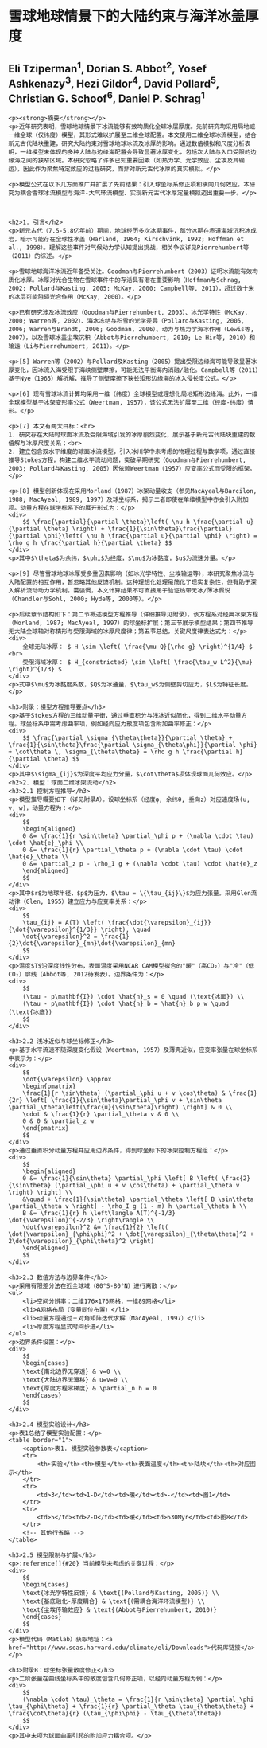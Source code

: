 <html lang="zh-cn">
<head>
    <meta charset="UTF-8">
    <title>雪球地球情景下的大陆约束与海洋冰盖厚度</title>
    <script src="https://polyfill.io/v3/polyfill.min.js?features=es6"></script>
    <script id="MathJax-script" async src="https://cdn.jsdelivr.net/npm/mathjax@3/es5/tex-mml-chtml.js"></script>
</head>
<body>
    <h1>雪球地球情景下的大陆约束与海洋冰盖厚度</h1>
    <h2>Eli Tziperman<sup>1</sup>, Dorian S. Abbot<sup>2</sup>, Yosef Ashkenazy<sup>3</sup>, Hezi Gildor<sup>4</sup>, David Pollard<sup>5</sup>, Christian G. Schoof<sup>6</sup>, Daniel P. Schrag<sup>1</sup></h2>
    
    <p><strong>摘要</strong></p>
    <p>近年研究表明，雪球地球情景下冰流能够有效均质化全球冰层厚度。先前研究均采用局地或一维全球（仅纬度）模型，其形式难以扩展至二维全球配置。本文使用二维全球冰流模型，结合新元古代陆块重建，研究大陆约束对雪球地球冰流及冰厚的影响。通过数值模拟和尺度分析表明，一维模型未体现的多种大陆与边缘海配置会导致显著冰厚变化，包括次大陆与入口受限的边缘海之间的狭窄区域。本研究忽略了许多已知重要因素（如热力学、光学效应、尘埃及其输运），因此作为聚焦特定效应的过程研究，而非对新元古代冰厚的真实模拟。</p>

    <p>模型公式在以下几方面推广并扩展了先前结果：引入球坐标系修正项和横向几何效应。本研究为耦合雪球冰流模型与海洋-大气环流模型、实现新元古代冰厚定量模拟迈出重要一步。</p>



    <h2>1. 引言</h2>
    <p>新元古代（7.5-5.8亿年前）期间，地球经历多次冰期事件，部分冰期在赤道海域沉积冰成岩，暗示可能存在全球性冰盖（Harland, 1964; Kirschvink, 1992; Hoffman et al., 1998）。理解这些事件对气候动力学认知提出挑战，相关争议详见Pierrehumbert等（2011）的综述。</p>

    <p>雪球地球海洋冰流近年备受关注。Goodman与Pierrehumbert（2003）证明冰流能有效均质化冰厚。冰厚对光合生物在雪球事件中的存活具有潜在重要影响（Hoffman与Schrag, 2002; Pollard与Kasting, 2005; McKay, 2000; Campbell等, 2011），超过数十米的冰层可能阻碍光合作用（McKay, 2000）。</p>

    <p>已有研究涉及冰流效应（Goodman与Pierrehumbert, 2003）、冰光学特性（McKay, 2000; Warren等, 2002）、海水冻结与积雪的光学差异（Pollard与Kasting, 2005, 2006; Warren与Brandt, 2006; Goodman, 2006）、动力与热力学海冰作用（Lewis等, 2007），以及雪球冰盖尘埃沉积（Abbot与Pierrehumbert, 2010; Le Hir等, 2010）和输运（Li与Pierrehumbert, 2011）。</p>

    <p>[5] Warren等（2002）与Pollard及Kasting（2005）提出受限边缘海可能导致显著冰厚变化，因冰流入海受限于海峡侧壁摩擦，可能无法平衡海内消融/融化。Campbell等（2011）基于Nye（1965）解析解，推导了侧壁摩擦下狭长矩形边缘海的冰入侵长度公式。</p>

    <p>[6] 现有雪球冰流计算均采用一维（纬度）全球模型或理想化局地矩形边缘海。此外，一维全球模型基于冰架变形率公式（Weertman, 1957），该公式无法扩展至二维（经度-纬度）情形。</p>

    <p>[7] 本文有两大目标：<br>
    1. 研究存在大陆时球面冰流及受限海域引发的冰厚剧烈变化，展示基于新元古代陆块重建的数值解与冰厚尺度关系；<br>
    2. 建立包含双水平维度的球面冰流模型，引入冰川学中未考虑的物理过程与数学项。通过直接推导Stokes方程，构建二维水平流动问题，突破早期研究（Goodman与Pierrehumbert, 2003; Pollard与Kasting, 2005）因依赖Weertman（1957）应变率公式而受限的框架。</p>

    <p>[8] 模型创新体现在采用Morland（1987）冰架动量收支（参见MacAyeal与Barcilon, 1988; MacAyeal, 1989, 1997）及球坐标系，揭示二者即使在单维模型中亦会引入附加项。动量方程在球坐标系下的展开形式为：</p>
    <div>
        $$ \frac{\partial}{\partial \theta}\left( \nu h \frac{\partial u}{\partial \theta} \right) + \frac{1}{\sin\theta}\frac{\partial}{\partial \phi}\left( \nu h \frac{\partial u}{\partial \phi} \right) = \rho g h \frac{\partial h}{\partial \theta} $$
    </div>
    <p>其中$\theta$为余纬，$\phi$为经度，$\nu$为冰黏度，$u$为流速分量。</p>

    <p>[9] 尽管雪球地球冰厚受多重因素影响（如冰光学特性、尘埃输运等），本研究聚焦冰流与大陆配置的相互作用，暂忽略其他反馈机制。这种理想化处理虽简化了现实复杂性，但有助于深入解析流动动力学机制。需强调，本文计算结果不可直接用于验证热带无冰/薄冰假说（Chandler与Sohl, 2000; Hyde等, 2000等）。</p>

    <p>后续章节结构如下：第二节概述模型方程推导（详细推导见附录），该方程系对经典冰架方程（Morland, 1987; MacAyeal, 1997）的球坐标扩展；第三节展示模型结果；第四节推导无大陆全球轴对称情形与受限海域的冰厚尺度律；第五节总结。关键尺度律表达式为：</p>
    <div>
        全球无陆冰厚： $ H \sim \left( \frac{\mu Q}{\rho g} \right)^{1/4} $ <br>
        受限海域冰厚： $ H_{constricted} \sim \left( \frac{\tau_w L^2}{\mu} \right)^{1/3} $
    </div>
    <p>式中$\mu$为冰黏度系数，$Q$为冰通量，$\tau_w$为侧壁剪切应力，$L$为特征长度。</p>

    <h3>附录：模型方程推导要点</h3>
    <p>基于Stokes方程的三维动量平衡，通过垂直积分与浅冰近似简化，得到二维水平动量方程。球坐标系中需考虑曲率项，例如经向应力散度项包含附加曲率修正：</p>
    <div>
        $$ \frac{\partial \sigma_{\theta\theta}}{\partial \theta} + \frac{1}{\sin\theta}\frac{\partial \sigma_{\theta\phi}}{\partial \phi} + \cot\theta \, \sigma_{\theta\theta} = \rho g h \frac{\partial h}{\partial \theta} $$
    </div>
    <p>其中$\sigma_{ij}$为深度平均应力分量，$\cot\theta$项体现球面几何效应。</p>
    <h2>2. 模型：球面二维冰架流动</h2>
    <h3>2.1 控制方程推导</h3>
    <p>模型推导概要如下（详见附录A）。设球坐标系（经度φ, 余纬θ, 垂向z）对应速度场(u, v, w)，动量方程为：</p>
    <div>
        $$
        \begin{aligned}
        0 &= \frac{1}{r \sin\theta} \partial_\phi p + (\nabla \cdot \tau) \cdot \hat{e}_\phi \\
        0 &= \frac{1}{r} \partial_\theta p + (\nabla \cdot \tau) \cdot \hat{e}_\theta \\
        0 &= \partial_z p - \rho_I g + (\nabla \cdot \tau) \cdot \hat{e}_z
        \end{aligned}
        $$
    </div>
    <p>其中$r$为地球半径，$p$为压力，$\tau = \{\tau_{ij}\}$为应力张量。采用Glen流动律（Glen, 1955）建立应力与应变率关系：</p>
    <div>
        $$
        \tau_{ij} = A(T) \left( \frac{\dot{\varepsilon}_{ij}}{\dot{\varepsilon}^{1/3}} \right), \quad 
        \dot{\varepsilon}^2 = \frac{1}{2}\dot{\varepsilon}_{mn}\dot{\varepsilon}_{mn}
        $$
    </div>
    <p>温度$T$沿深度线性分布，表面温度采用NCAR CAM模型拟合的"暖"（高CO₂）与"冷"（低CO₂）廓线（Abbot等, 2012待发表）。边界条件为：</p>
    <div>
        $$
        (\tau - p\mathbf{I}) \cdot \hat{n}_s = 0 \quad (\text{冰面}) \\
        (\tau - p\mathbf{I}) \cdot \hat{n}_b = \hat{n}_b p_w \quad (\text{冰底})
        $$
    </div>

    <h3>2.2 浅冰近似与球坐标修正</h3>
    <p>基于水平流速不随深度变化假设（Weertman, 1957）及薄壳近似，应变率张量在球坐标系中表示为：</p>
    <div>
        $$
        \dot{\varepsilon} \approx 
        \begin{pmatrix}
        \frac{1}{r \sin\theta} (\partial_\phi u + v \cos\theta) & \frac{1}{2r} \left[ \frac{1}{\sin\theta}\partial_\phi v + \sin\theta \partial_\theta\left(\frac{u}{\sin\theta}\right) \right] & 0 \\
        \cdot & \frac{1}{r} \partial_\theta v & 0 \\
        0 & 0 & \partial_z w
        \end{pmatrix}
        $$
    </div>
    <p>通过垂直积分动量方程并应用边界条件，得到球坐标下的冰架控制方程组：</p>
    <div>
        $$
        \begin{aligned}
        0 &= \frac{1}{\sin\theta} \partial_\phi \left[ B \left( \frac{2}{\sin\theta} (\partial_\phi u + v \cos\theta) + \partial_\theta v \right) \right] \\
        &\quad + \frac{1}{\sin\theta} \partial_\theta \left[ B \sin\theta \partial_\theta v \right] - \rho_I g (1 - m) h \partial_\theta h \\
        B &= \frac{1}{r} h \left\langle A(T)^{-1/3} \dot{\varepsilon}^{-2/3} \right\rangle \\
        \dot{\varepsilon}^2 &= \frac{1}{2} \left( \dot{\varepsilon}_{\phi\phi}^2 + \dot{\varepsilon}_{\theta\theta}^2 + 2\dot{\varepsilon}_{\phi\theta}^2 \right)
        \end{aligned}
        $$
    </div>

    <h3>2.3 数值方法与边界条件</h3>
    <p>采用有限差分法在近全球域（80°S-80°N）进行离散：</p>
    <ul>
        <li>空间分辨率：二维176×176网格，一维89网格</li>
        <li>A网格布局（变量同位布置）</li>
        <li>动量方程通过三对角矩阵迭代求解（MacAyeal, 1997）</li>
        <li>厚度方程显式时间步进</li>
    </ul>
    <p>边界条件设置：</p>
    <div>
        $$
        \begin{cases}
        \text{南北边界无穿透} & v=0 \\
        \text{大陆边界无滑移} & u=v=0 \\
        \text{厚度方程零梯度} & \partial_n h = 0
        \end{cases}
        $$
    </div>

    <h3>2.4 模型实验设计</h3>
    <p>表1总结了模型实验配置：</p>
    <table border="1">
        <caption>表1. 模型实验参数表</caption>
        <tr>
            <th>实验</th><th>模型</th><th>表面温度</th><th>陆块</th><th>对应图示</th>
        </tr>
        <tr>
            <td>3</td><td>1-D</td><td>暖</td><td>-</td><td>图1</td>
        </tr>
        <tr>
            <td>5</td><td>2-D</td><td>暖</td><td>630Myr</td><td>图8</td>
        </tr>
        <!-- 其他行省略 -->
    </table>

    <h3>2.5 模型限制与扩展</h3>
    <p>:reference[]{#20} 当前模型未考虑的关键过程：</p>
    <div>
        $$
        \begin{cases}
        \text{冰光学特性反馈} & \text{(Pollard与Kasting, 2005)} \\
        \text{基底融化-厚度耦合} & \text{(需耦合海洋环流模型)} \\
        \text{尘埃传输效应} & \text{(Abbot与Pierrehumbert, 2010)}
        \end{cases}
        $$
    </div>
    <p>模型代码（Matlab）获取地址：<a href="http://www.seas.harvard.edu/climate/eli/Downloads">代码库链接</a></p>

    <h3>附录B：球坐标张量散度修正</h3>
    <p>二阶张量在曲线坐标系中的散度包含几何修正项，以经向动量方程为例：</p>
    <div>
        $$
        (\nabla \cdot \tau)_\theta = \frac{1}{r \sin\theta} \partial_\phi \tau_{\phi\theta} + \frac{1}{r} \partial_\theta \tau_{\theta\theta} + \frac{\cot\theta}{r} (\tau_{\phi\phi} - \tau_{\theta\theta})
        $$
    </div>
    <p>其中末项为球面曲率引起的附加应力耦合项。</p>
</body>
</html>